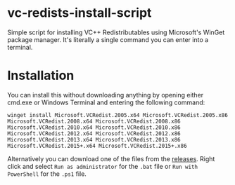 # vc-redists-install-script
Simple script for installing VC++ Redistributables using Microsoft's WinGet package manager. It's literally a single command you can enter into a terminal.

# Installation
You can install this without downloading anything by opening either cmd.exe or Windows Terminal and entering the following command:
```pwsh
winget install Microsoft.VCRedist.2005.x64 Microsoft.VCRedist.2005.x86 Microsoft.VCRedist.2008.x64 Microsoft.VCRedist.2008.x86 Microsoft.VCRedist.2010.x64 Microsoft.VCRedist.2010.x86 Microsoft.VCRedist.2012.x64 Microsoft.VCRedist.2012.x86 Microsoft.VCRedist.2013.x64 Microsoft.VCRedist.2013.x86 Microsoft.VCRedist.2015+.x64 Microsoft.VCRedist.2015+.x86
```
Alternatively you can download one of the files from the [releases](https://github.com/zpok3/vc-redists-install-script/releases/latest). Right click and select `Run as administrator` for the `.bat` file or `Run with PowerShell` for the `.ps1` file.
